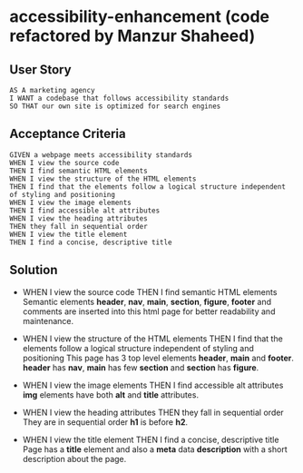 # accessibility-enhancement (code refactored by Manzur Shaheed)

## User Story

```
AS A marketing agency
I WANT a codebase that follows accessibility standards
SO THAT our own site is optimized for search engines
```

## Acceptance Criteria

```
GIVEN a webpage meets accessibility standards
WHEN I view the source code
THEN I find semantic HTML elements
WHEN I view the structure of the HTML elements
THEN I find that the elements follow a logical structure independent of styling and positioning
WHEN I view the image elements
THEN I find accessible alt attributes
WHEN I view the heading attributes
THEN they fall in sequential order
WHEN I view the title element
THEN I find a concise, descriptive title
```

## Solution

* WHEN I view the source code 
THEN I find semantic HTML elements
Semantic elements **header**, **nav**, **main**, **section**, **figure**,  **footer** and comments are inserted into this html page for better readability and maintenance.
&nbsp;

* WHEN I view the structure of the HTML elements 
THEN I find that the elements follow a logical structure independent of styling and positioning
This page has 3 top level elements **header**, **main** and **footer**.  **header** has **nav**, **main** has few **section** and **section** has **figure**.
&nbsp;

* WHEN I view the image elements
THEN I find accessible alt attributes
**img** elements have both **alt** and **title** attributes.
&nbsp;

* WHEN I view the heading attributes
THEN they fall in sequential order
They are in sequential order **h1** is before **h2**.
&nbsp;

* WHEN I view the title element
THEN I find a concise, descriptive title
Page has a **title** element and also a **meta** data **description** with a short description about the page.